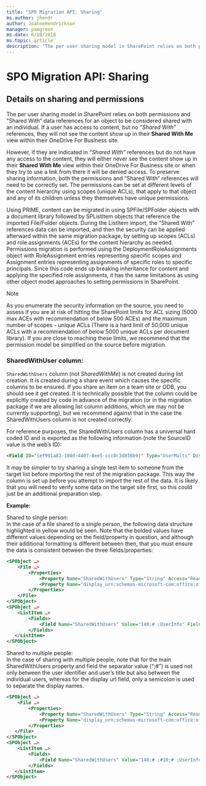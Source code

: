 ```yaml
---
title: "SPO Migration API: Sharing"
ms.author: jhendr
author: JoanneHendrickson
manager: pamgreen
ms.date: 6/10/2018
ms.topic: article
description: "The per user sharing model in SharePoint relies on both permissions and Shared With data references for an object to be considered shared with an individual."
--- 
```


# SPO Migration API: Sharing

## Details on sharing and permissions
 
The per user sharing model in SharePoint relies on both permissions and “Shared With” data references for an object to be considered shared with an individual. If a user has access to content, but no *“Shared With”* references, they will not see the content show up in their **Shared With Me** view within their OneDrive For Business site.

However, if they are indicated in *“Shared With”* references but do not have any access to the content, they will either never see the content show up in their **Shared With Me** view within their OneDrive For Business site or when they try to use a link from there it will be denied access. To preserve sharing information, both the permissions and “Shared With” references will need to be correctly set. The permissions can be set at different levels of the content hierarchy using scopes (unique ACLs), that apply to that object and any of its children unless they themselves have unique permissions.
 
Using PRIME, content can be migrated in using SPFile/SPFolder objects with a document library followed by SPListItem objects that reference the imported File/Folder objects. During the ListItem import, the “Shared With” references data can be imported, and then the security can be applied afterward within the same migration package, by setting up scopes (ACLs) and role assignments (ACEs) for the content hierarchy as needed. Permissions migration is performed using the DeploymentRoleAssignments object with RoleAssignment entries representing specific scopes and Assignment entries representing assignments of specific roles to specific principals. Since this code ends up breaking inheritance for content and applying the specified role assignments, it has the same limitations as using other object model approaches to setting permissions in SharePoint.
 
> [!NOTE]
>  As you enumerate the security information on the source, you need to assess if you are at risk of hitting the SharePoint limits for ACL sizing (5000 max ACEs with recommendation of below 500 ACEs) and the maximum number of scopes - unique ACLs (There is a hard limit of 50,000 unique ACLs with a recommendation of below 5000 unique ACLs per document library). If you are close to reaching these limits, we recommend that the permission model be simplified on the source before migration.
 
### SharedWithUser column: 
 
`SharedWithUsers` column (not *SharedWithMe*) is not created during list creation. It is created during a share event which causes the specific columns to be ensured. If you share an item on a team site or ODB, you should see it get created. It is technically possible that the column could be explicitly created by code in advance of the migration (or in the migration package if we are allowing list column additions, which we may not be currently supporting), but we recommend against that in the case the SharedWithUsers column is not created correctly. 

For reference purposes, the SharedWithUsers column has a universal hard coded ID and is exported as the following information (note the SourceID value is the web’s ID):

```xml
<Field ID="{ef991a83-108d-4407-8ee5-ccc0c3d836b9}" Type="UserMulti" DisplayName="$Resources:core,SharedWithFieldDisplayName;" Mult="TRUE" Name="SharedWithUsers" StaticName="SharedWithUsers" Group="_Hidden" Sealed="TRUE" AllowDeletion="FALSE" ReadOnly="TRUE" ShowInDisplayForm="FALSE" ShowInEditForm="FALSE" ShowInListSettings="FALSE" Viewable="FALSE" SourceID="{a785ad58-1d57-4f8a-aa71-77170459bd0d}" Version="1" ColName="int1" RowOrdinal="0"/>
```

 It may be simpler to try sharing a single test item to someone from the target list before importing the rest of the migration package.  This way the column is set up before you attempt to import the rest of the data. It is likely that you will need to verify some data on the target site first, so this could just be an additional preparation step.

**Example:** 
 
Shared to single person:<br>
In the case of a file shared to a single person, the following data structure highlighted in yellow would be seen. Note that the bolded values have different values depending on the field/property in question, and although their additional formatting is different between then, that you must ensure the data is consistent between the three fields/properties:

```xml
<SPObject …>
    <File …>
        <Properties>
            <Property Name="SharedWithUsers" Type="String" Access="ReadWrite" Value="140;#user1" />
            <Property Name="display_urn:schemas-microsoft-com:office:office#SharedWithUsers" Type="String" Access="ReadWrite" Value="user1" />
        </Properties>
    </File>
</SPObject>
<SPObject …>
    <ListItem …>
        <Fields>
            <Field Name="SharedWithUsers" Value="140;# ;UserInfo" FieldId="ef991a83-108d-4407-8ee5-ccc0c3d836b9" />
        </Fields>
   </ListItem>
</SPObject>
```

Shared to multiple people:<br>
In the case of sharing with multiple people, note that for the main SharedWithUsers property and field the separator value (“;#”) is used not only between the user identifier and user’s title but also between the individual users, whereas for the display url field, only a semicolon is used to separate the display names.

```xml
<SPObject …>
    <File …>
        <Properties>
            <Property Name="SharedWithUsers" Type="String" Access="ReadWrite" Value="140;#user1;#10;#Tenant Admin User" />
            <Property Name="display_urn:schemas-microsoft-com:office:office#SharedWithUsers" Type="String" Access="ReadWrite" Value="user1;Tenant Admin User" />
        </Properties>
   </File>
</SPObject>
<SPObject …>
    <ListItem …>
        <Fields>
            <Field Name="SharedWithUsers" Value="140;# ;#10;# ;UserInfo" FieldId="ef991a83-108d-4407-8ee5-ccc0c3d836b9" />
        </Fields>
   </ListItem>
</SPObject>
```